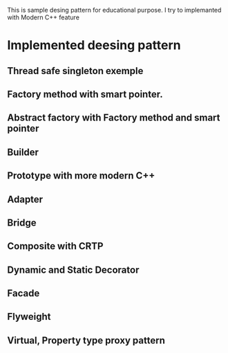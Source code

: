 This is sample desing pattern for educational purpose. I try to implemanted with Modern C++ feature
# Implemented deesing pattern
## Thread safe singleton exemple
## Factory method with smart pointer.
## Abstract factory with Factory method and smart pointer
## Builder
## Prototype with more modern C++
## Adapter
## Bridge
## Composite with CRTP
## Dynamic and Static Decorator
## Facade
## Flyweight
## Virtual, Property type proxy pattern